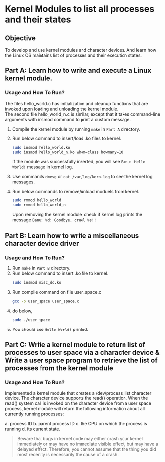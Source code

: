 # Kernel Modules to list all processes and their states

## Objective
To develop and use kernel modules and character devices. And learn how the Linux OS maintains list of processes and their execution states.

## Part A: Learn how to write and execute a Linux kernel module.
### Usage and How To Run?
The files hello_world.c has initialization and cleanup functions that are invoked upon loading and unloading the kernel module.  
The second file hello_world_n.c is similar, except that it takes command-line arguments with insmod command to print a custom message.

1. Compile the kernel module by running `make` in `Part A` directory.
2. Run below command to insert/load .ko files to kernel.
    ```sh
	sudo insmod hello_world.ko
    sudo insmod hello_world_n.ko whom=class howmany=10
	```  
	If the module was successfully inserted, you will see `Banu: Hello World!` message in kernel log.

3. Use commands `dmesg` or `cat /var/log/kern.log` to see the kernel log messages.
4.  Run below commands to remove/unload moduels from kernel.
    ```sh
	sudo rmmod hello_world
    sudo rmmod hello_world_n
	```
	Upon removing the kernel module, check if kernel log prints the message `Banu: %d: Goodbye, cruel %s!!`
	
## Part B: Learn how to write a miscellaneous character device driver
### Usage and How To Run?
1. Run `make` in `Part B` directory.
2. Run below command to insert .ko file to kernel.
    ```sh
	sudo insmod misc_dd.ko
	```
3. Run compile command on file user_space.c
    ```sh
	gcc -o user_space user_space.c
	```
4. do below,
    ```sh
	sudo ./user_space
	```
5. You should see `Hello World!` printed.

## Part C: Write a kernel module to return list of processes to user space via a character device & Write a user space program to retrieve the list of processes from the kernel module
### Usage and How To Run?

Implemented a kernel module that creates a /dev/process_list character device. The character device supports the read() operation. When the read() system call is invoked on the character device from a user space process, kernel module will return the following information about all currently running processes:

a. process ID
b. parent process ID
c. the CPU on which the process is running
d. its current state.

> Beware that bugs in kernel code may either crash your kernel immediately or may have no immediate visible effect, but may have a delayed effect. Therefore, you cannot assume that the thing you did most recently is necessarily the cause of a crash.